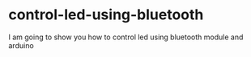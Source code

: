# control-led-using-bluetooth
I am going to show you how to control led using bluetooth module and arduino
